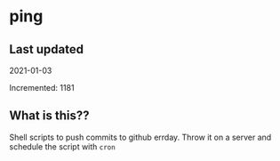 # ping

## Last updated
2021-01-03

Incremented: 1181

## What is this??
Shell scripts to push commits to github errday. Throw it on a server and schedule the script with `cron`
